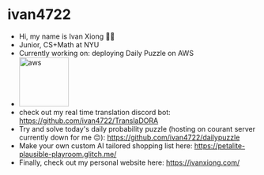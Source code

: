 # ivan4722
- Hi, my name is Ivan Xiong 👋🐸
- Junior, CS+Math at NYU
- Currently working on: deploying Daily Puzzle on AWS
- <img src="https://cdn.discordapp.com/attachments/599673872408772660/1214968263251984464/Screenshot_2024-03-06_at_11.09.52_AM.png?ex=65fb0a5e&is=65e8955e&hm=b86fa7ad8697225e99bf3ea10a4f6f3f03cd73e00e4c3185b05cdeec0ca4d954&" alt="aws" width="100"/>
- check out my real time translation discord bot: https://github.com/ivan4722/TranslaDORA
- Try and solve today's daily probability puzzle (hosting on courant server currently down for me 😔): https://github.com/ivan4722/dailypuzzle
- Make your own custom AI tailored shopping list here: https://petalite-plausible-playroom.glitch.me/
- Finally, check out my personal website here: https://ivanxiong.com/
